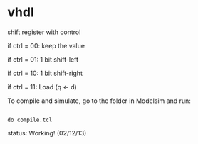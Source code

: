 vhdl
====

shift register with control

if ctrl = 00: keep the value 

if ctrl = 01: 1 bit shift-left 

if ctrl = 10: 1 bit shift-right 

if ctrl = 11: Load (q <- d) 

To compile and simulate, go to the folder in Modelsim and run:

<code>
do compile.tcl
</code>

status: Working! (02/12/13)
